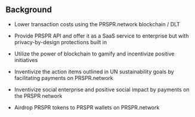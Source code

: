 ## Background

- Lower transaction costs using the PRSPR.network blockchain / DLT

- Provide PRSPR API and offer it as a SaaS service to enterprise but with privacy-by-design protections built in

- Utilize the power of blockchain to gamify and incentivize positive initiatives 

- Inventivize the action items outlined in UN sustainability goals by facilitating payments on PRSPR.network

- Inventivize social enterprise and positive social impact by payments on the PRSPR network

- Airdrop PRSPR tokens to PRSPR wallets on PRSPR.network

